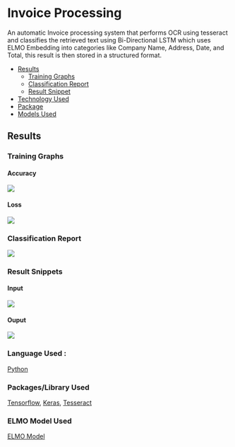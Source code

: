 # Invoice Processing
An automatic Invoice processing system that performs OCR using tesseract and classifies the retrieved text using Bi-Directional LSTM which uses ELMO Embedding into categories like Company Name, Address, Date, and Total, this result is then stored in a structured format.

* [Results](https://github.com/shivanshu1641/Invoice-Processing/blob/main/Readme.md#results)
    * [Training Graphs](https://github.com/shivanshu1641/Invoice-Processing/blob/main/Readme.md#training-graphs)
    * [Classification Report](https://github.com/shivanshu1641/Invoice-Processing/blob/main/Readme.md#classification-report)
    * [Result Snippet](https://github.com/shivanshu1641/Invoice-Processing/blob/main/Readme.md#result-snippets)
* [Technology Used](https://github.com/shivanshu1641/Invoice-Processing/blob/main/Readme.md#language-used-)
* [Package](https://github.com/shivanshu1641/Invoice-Processing/blob/main/Readme.md#packageslibrary-used) 
* [Models Used](https://github.com/shivanshu1641/Invoice-Processing/blob/main/Readme.md#elmo-model-used)

## Results
### Training Graphs
#### Accuracy
![](https://github.com/shivanshu1641/Invoice-Processing/blob/main/Figures/Accuracy.png?raw=true)
#### Loss
![](https://github.com/shivanshu1641/Invoice-Processing/blob/main/Figures/Loss.png?raw=true)
### Classification Report
![](https://github.com/shivanshu1641/Invoice-Processing/blob/main/Figures/ClassificationReport.png?raw=true)
### Result Snippets
#### Input
![](https://github.com/shivanshu1641/Invoice-Processing/blob/main/Figures/ResultData.png?raw=true)
#### Ouput
![](https://github.com/shivanshu1641/Invoice-Processing/blob/main/Figures/ResultOutput.png?raw=true)


### Language Used : 
[Python](https://www.python.org/)
### Packages/Library Used  
[Tensorflow](https://www.tensorflow.org/), [Keras](https://keras.io/), [Tesseract](https://github.com/tesseract-ocr/tesseract)
### ELMO Model Used
[ELMO Model](https://tfhub.dev/google/elmo/2)
